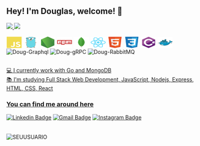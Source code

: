## Hey! I'm Douglas, welcome! 👋
 <div>
  <a href="https://github.com/douglasandradeee">
  <img height="180em" src="https://github-readme-stats.vercel.app/api?username=douglasandradeee&show_icons=true&theme=radical&include_all_commits=true&count_private=true"/>
  <img height="180em" src="https://github-readme-stats.vercel.app/api/top-langs/?username=douglasandradeee&layout=compact&langs_count=7&theme=radical"/>
</div>
<div style="display: inline-block"><br>
 <img align="center" alt="Doug-Js" height="30" width="40" src="https://raw.githubusercontent.com/devicons/devicon/master/icons/javascript/javascript-plain.svg">
 <img align="center" alt="Doug-Go" height="30" width="40" src="https://raw.githubusercontent.com/devicons/devicon/master/icons/go/go-original.svg">
 <img align="center" alt="Doug-Node" height="30" width="40" src="https://raw.githubusercontent.com/devicons/devicon/master/icons/nodejs/nodejs-original.svg">
 <img align="center" alt="Doug-Npm" height="30" width="40" src="https://raw.githubusercontent.com/devicons/devicon/master/icons/npm/npm-original-wordmark.svg">
 <img align="center" alt="Doug-Mongo" height="30" width="40" src="https://github.com/devicons/devicon/blob/master/icons/mongodb/mongodb-original.svg">
 <img align="center" alt="Doug-React" height="30" width="40" src="https://raw.githubusercontent.com/devicons/devicon/master/icons/react/react-original.svg">
 <img align="center" alt="Doug-HTML" height="30" width="40" src="https://raw.githubusercontent.com/devicons/devicon/master/icons/html5/html5-original.svg">
 <img align="center" alt="Doug-CSS" height="30" width="40" src="https://raw.githubusercontent.com/devicons/devicon/master/icons/css3/css3-original.svg">
 <img align="center" alt="Doug-Csharp" height="30" width="40" src="https://raw.githubusercontent.com/devicons/devicon/master/icons/csharp/csharp-original.svg">
 <img align="center" alt="Doug-Docker" height="30" width="40" src="https://raw.githubusercontent.com/devicons/devicon/master/icons/docker/docker-original.svg">
 <img align="center" alt="Doug-Graphql" height="30" width="40" src="https://cdn.jsdelivr.net/gh/devicons/devicon@latest/icons/graphql/graphql-plain.svg">
 <img align="center" alt="Doug-gRPC" height="30" width="40" src="https://cdn.jsdelivr.net/gh/devicons/devicon@latest/icons/grpc/grpc-original.svg">
 <img align="center" alt="Doug-RabbitMQ" height="30" width="40" src="https://cdn.jsdelivr.net/gh/devicons/devicon@latest/icons/rabbitmq/rabbitmq-original.svg">
</div>
 
##
 
 💻  I currently work with Go and MongoDB<br>
 📚  I'm studying Full Stack Web Development, JavaScript, Nodejs, Express, HTML, CSS, React<br>
 
 
 ### You can find me around here
 
[![Linkedin Badge](https://img.shields.io/badge/-dbandrade-blue?style=flat-square&logo=Linkedin&logoColor=white&link=https://www.linkedin.com/in/dbandrade/)](https://www.linkedin.com/in/dbandrade/)
[![Gmail Badge](https://img.shields.io/badge/-dba12@hotmail.com-c14438?style=flat-square&logo=Gmail&logoColor=white&link=mailto:dba12@hotmail.com)](mailto:dba12@hotmail.com)
[![Instagram Badge](https://img.shields.io/badge/-dougbandrade-blue?style=flat-square&logo=Instagram&logoColor=white&link=https://www.instagram.com/dougbandrade/)](https://www.instagram.com/dougbandrade/)<br>
<br>
<br>
<img src="https://komarev.com/ghpvc/?username=SEUUSUARIO&color=green" alt="SEUUSUARIO" />
 
 
